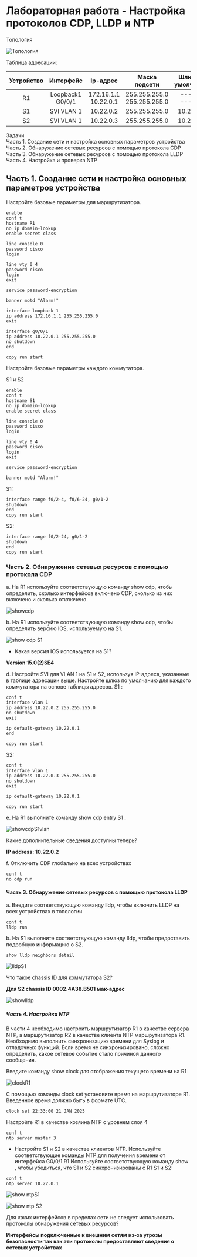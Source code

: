 # Лабораторная работа - Настройка протоколов CDP, LLDP и NTP

Топология 

![Топология](scrn/Топология.png)

Таблица адресации:

|Устройство|Интерфейс|Ip-адрес|Маска подсети|Шлюз по умолчанию|
|:--------------:|:-----------:|:----------:|:------------:|:-----------:|
|R1|Loopback1<br/>G0/0/1|172.16.1.1<br/>10.22.0.1|255.255.255.0<br/>255.255.255.0|------<br/>------|
|S1|SVI VLAN 1|10.22.0.2|255.255.255.0|10.22.0.1|
|S2|SVI VLAN 1|10.22.0.3|255.255.255.0|10.22.0.1|

Задачи<br/>
Часть 1. Создание сети и настройка основных параметров устройства<br/>
Часть 2. Обнаружение сетевых ресурсов с помощью протокола CDP<br/>
Часть 3. Обнаружение сетевых ресурсов с помощью протокола LLDP<br/>
Часть 4. Настройка и проверка NTP<br/>

## Часть 1. Создание сети и настройка основных параметров устройства

Настройте базовые параметры для маршрутизатора.

```
enable
conf t
hostname R1
no ip domain-lookup
enable secret class

line console 0
password cisco
login

line vty 0 4
password cisco
login
exit

service password-encryption

banner motd "Alarm!"

interface loopback 1
ip address 172.16.1.1 255.255.255.0
exit

interface g0/0/1
ip address 10.22.0.1 255.255.255.0
no shutdown
end

copy run start

```
Настройте базовые параметры каждого коммутатора.

S1 и S2

```
enable 
conf t
hostname S1
no ip domain-lookup
enable secret class

line console 0
password cisco
login

line vty 0 4
password cisco
login
exit

service password-encryption

banner motd "Alarm!"
```
S1:
```
interface range f0/2-4, f0/6-24, g0/1-2
shutdown
end
copy run start

```
S2:
```
interface range f0/2-24, g0/1-2
shutdown
end
copy run start
```
### Часть 2. Обнаружение сетевых ресурсов с помощью протокола CDP

a.	На R1 используйте соответствующую команду show cdp, чтобы определить, сколько интерфейсов включено CDP, сколько из них включено и сколько отключено.

![showcdp](scrn/show%20cdp%20interfaces.png)

b.	На R1 используйте соответствующую команду show cdp, чтобы определить версию IOS, используемую на S1.

![show cdp S1](scrn/show%20cdp%20S1.png)



- Какая версия IOS используется на  S1?

__Version 15.0(2)SE4__

d.	Настройте SVI для VLAN 1 на S1 и S2, используя IP-адреса, указанные в таблице адресации выше. Настройте шлюз по умолчанию для каждого коммутатора на основе таблицы адресов.
S1 :
```
conf t
interface vlan 1
ip address 10.22.0.2 255.255.255.0
no shutdown
exit

ip default-gateway 10.22.0.1
end

copy run start
```
S2:
```
conf t
interface vlan 1
ip address 10.22.0.3 255.255.255.0
no shutdown
exit

ip default-gateway 10.22.0.1

copy run start

```
e.	На R1 выполните команду show cdp entry S1 . 

![showcdpS1vlan](scrn/show%20cdp%20S1vlan.png)

Какие дополнительные сведения доступны теперь?

__IP address: 10.22.0.2__

f.	Отключить CDP глобально на всех устройствах

```
conf t
no cdp run
```
#### Часть 3. Обнаружение сетевых ресурсов с помощью протокола LLDP

a.	Введите соответствующую команду lldp, чтобы включить LLDP на всех устройствах в топологии

```
conf t
lldp run
```
b.	На S1 выполните соответствующую команду lldp, чтобы предоставить подробную информацию о S2. 

```
show lldp neighbors detail
```
![lldpS1](scrn/showlldpdetailS1.png)

Что такое chassis ID  для коммутатора S2?

__Для S2 chassis ID 0002.4A38.B501  мак-адрес__

![showlldp](scrn/lldpR1-S1-S2.png)

##### Часть 4. Настройка NTP

В части 4 необходимо настроить маршрутизатор R1 в качестве сервера NTP, а маршрутизатор R2 в качестве клиента NTP маршрутизатора R1. Необходимо выполнить синхронизацию времени для Syslog и отладочных функций. Если время не синхронизировано, сложно определить, какое сетевое событие стало причиной данного сообщения.

Введите команду show clock для отображения текущего времени на R1

![clockR1](scrn/show%20clockR1.png)

С помощью команды clock set установите время на маршрутизаторе R1. Введенное время должно быть в формате UTC. 

```
clock set 22:33:00 21 JAN 2025
```
Настройте R1 в качестве хозяина NTP с уровнем слоя 4

```
conf t
ntp server master 3
```
 - Настройте S1 и S2 в качестве клиентов NTP. Используйте соответствующие команды NTP для получения времени от интерфейса G0/0/1 R1
Используйте соответствующую команду show , чтобы убедиться, что S1 и S2 синхронизированы с R1
S1 и S2:

```
conf t
ntp server 10.22.0.1
```
![show ntpS1](scrn/ntpS1.png)

![show ntp S2](scrn/ntpS2.png)

Для каких интерфейсов в пределах сети не следует использовать протоколы обнаружения сетевых ресурсов? 

__Интерфейсы подключенные к внешним сетям из-за угрозы безопасности так как эти протоколы предоставляют сведения о сетевых устройствах<br/>__